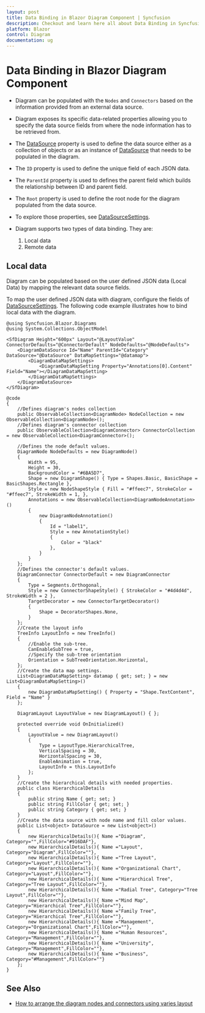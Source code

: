 ```yaml
---
layout: post
title: Data Binding in Blazor Diagram Component | Syncfusion
description: Checkout and learn here all about Data Binding in Syncfusion Blazor Diagram component and much more.
platform: Blazor
control: Diagram
documentation: ug
---
```


# Data Binding in Blazor Diagram Component

* Diagram can be populated with the `Nodes` and `Connectors` based on the information provided from an external data source.

* Diagram exposes its specific data-related properties allowing you to specify the data source fields from where the node information has to be retrieved from.

* The [DataSource](https://help.syncfusion.com/cr/blazor/Syncfusion.Blazor.Diagrams.DiagramDataSource.html#Syncfusion_Blazor_Diagrams_DiagramDataSource_DataSource) property is used to define the data source either as a collection of objects or as an instance of [DataSource](https://help.syncfusion.com/cr/blazor/Syncfusion.Blazor.Diagrams.DiagramDataSource.html#Syncfusion_Blazor_Diagrams_DiagramDataSource_DataSource) that needs to be populated in the diagram.

* The `ID` property is used to define the unique field of each JSON data.

* The `ParentId` property is used to defines the parent field which builds the relationship between ID and parent field.

* The `Root` property is used to define the root node for the diagram populated from the data source.

* To explore those properties, see [DataSourceSettings](https://help.syncfusion.com/cr/blazor/Syncfusion.Blazor.Diagrams.SfDiagram.html#Syncfusion_Blazor_Diagrams_SfDiagram_DataSourceSettings).

* Diagram supports two types of data binding. They are:

    1. Local data
    2. Remote data

## Local data

Diagram can be populated based on the user defined JSON data (Local Data) by mapping the relevant data source fields.

To map the user defined JSON data with diagram, configure the fields of [DataSourceSettings](https://help.syncfusion.com/cr/blazor/Syncfusion.Blazor.Diagrams.SfDiagram.html#Syncfusion_Blazor_Diagrams_SfDiagram_DataSourceSettings). The following code example illustrates how to bind local data with the diagram.

```cshtml
@using Syncfusion.Blazor.Diagrams
@using System.Collections.ObjectModel

<SfDiagram Height="600px" Layout="@LayoutValue" ConnectorDefaults="@ConnectorDefault" NodeDefaults="@NodeDefaults">
    <DiagramDataSource Id="Name" ParentId="Category" DataSource="@DataSource" DataMapSettings="@datamap">
        <DiagramDataMapSettings>
            <DiagramDataMapSetting Property="Annotations[0].Content" Field="Name"></DiagramDataMapSetting>
        </DiagramDataMapSettings>
    </DiagramDataSource>
</SfDiagram>

@code
{
    //Defines diagram's nodes collection
    public ObservableCollection<DiagramNode> NodeCollection = new ObservableCollection<DiagramNode>();
    //Defines diagram's connector collection
    public ObservableCollection<DiagramConnector> ConnectorCollection = new ObservableCollection<DiagramConnector>();

    //Defines the node default values.
    DiagramNode NodeDefaults = new DiagramNode()
    {
        Width = 95,
        Height = 30,
        BackgroundColor = "#6BA5D7",
        Shape = new DiagramShape() { Type = Shapes.Basic, BasicShape = BasicShapes.Rectangle },
        Style = new NodeShapeStyle { Fill = "#ffeec7", StrokeColor = "#ffeec7", StrokeWidth = 1, },
        Annotations = new ObservableCollection<DiagramNodeAnnotation>()
        {
            new DiagramNodeAnnotation()
            {
                Id = "label1",
                Style = new AnnotationStyle()
                {
                    Color = "black"
                },
            }
        }
    };
    //Defines the connector's default values.
    DiagramConnector ConnectorDefault = new DiagramConnector
    {
        Type = Segments.Orthogonal,
        Style = new ConnectorShapeStyle() { StrokeColor = "#4d4d4d", StrokeWidth = 2 },
        TargetDecorator = new ConnectorTargetDecorator()
        {
            Shape = DecoratorShapes.None,
        }
    };
    //Create the layout info
    TreeInfo LayoutInfo = new TreeInfo()
    {
        //Enable the sub-tree.
        CanEnableSubTree = true,
        //Specify the sub-tree orientation
        Orientation = SubTreeOrientation.Horizontal,
    };
    //Create the data map settings.
    List<DiagramDataMapSetting> datamap { get; set; } = new List<DiagramDataMapSetting>()
    {
        new DiagramDataMapSetting() { Property = "Shape.TextContent", Field = "Name" }
    };

    DiagramLayout LayoutValue = new DiagramLayout() { };

    protected override void OnInitialized()
    {
        LayoutValue = new DiagramLayout()
        {
            Type = LayoutType.HierarchicalTree,
            VerticalSpacing = 30,
            HorizontalSpacing = 30,
            EnableAnimation = true,
            LayoutInfo = this.LayoutInfo
        };
    }
    //Create the hierarchical details with needed properties.
    public class HierarchicalDetails
    {
        public string Name { get; set; }
        public string FillColor { get; set; }
        public string Category { get; set; }
    }
    //Create the data source with node name and fill color values.
    public List<object> DataSource = new List<object>()
    {
        new HierarchicalDetails(){ Name ="Diagram", Category="",FillColor="#916DAF"},
        new HierarchicalDetails(){ Name ="Layout", Category="Diagram",FillColor=""},
        new HierarchicalDetails(){ Name ="Tree Layout", Category="Layout",FillColor=""},
        new HierarchicalDetails(){ Name ="Organizational Chart", Category="Layout",FillColor=""},
        new HierarchicalDetails(){ Name ="Hierarchical Tree", Category="Tree Layout",FillColor=""},
        new HierarchicalDetails(){ Name ="Radial Tree", Category="Tree Layout",FillColor=""},
        new HierarchicalDetails(){ Name ="Mind Map", Category="Hierarchical Tree",FillColor=""},
        new HierarchicalDetails(){ Name ="Family Tree", Category="Hierarchical Tree",FillColor=""},
        new HierarchicalDetails(){ Name ="Management", Category="Organizational Chart",FillColor=""},
        new HierarchicalDetails(){ Name ="Human Resources", Category="Management",FillColor=""},
        new HierarchicalDetails(){ Name ="University", Category="Management",FillColor=""},
        new HierarchicalDetails(){ Name ="Business", Category="#Management",FillColor=""}
    };
}
```

## See Also

* [How to arrange the diagram nodes and connectors using varies layout](https://blazor.syncfusion.com/documentation/diagram/layout/automatic-layout/)